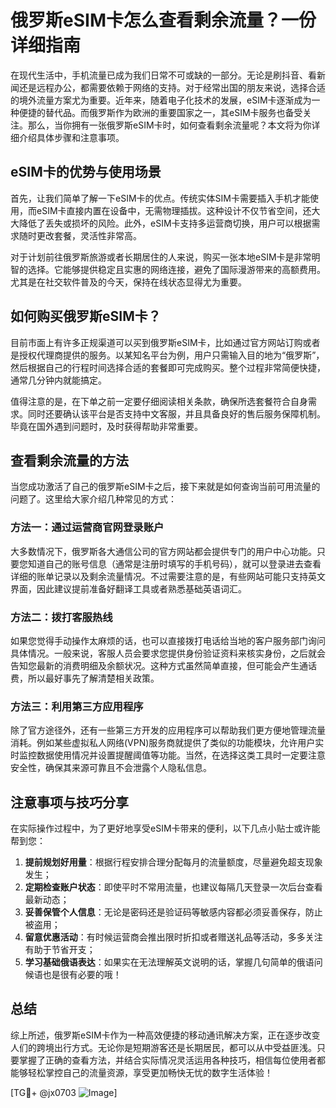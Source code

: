 # 俄罗斯eSIM卡怎么查看剩余流量？一份详细指南

在现代生活中，手机流量已成为我们日常不可或缺的一部分。无论是刷抖音、看新闻还是远程办公，都需要依赖于网络的支持。对于经常出国的朋友来说，选择合适的境外流量方案尤为重要。近年来，随着电子化技术的发展，eSIM卡逐渐成为一种便捷的替代品。而俄罗斯作为欧洲的重要国家之一，其eSIM卡服务也备受关注。那么，当你拥有一张俄罗斯eSIM卡时，如何查看剩余流量呢？本文将为你详细介绍具体步骤和注意事项。

## eSIM卡的优势与使用场景

首先，让我们简单了解一下eSIM卡的优点。传统实体SIM卡需要插入手机才能使用，而eSIM卡直接内置在设备中，无需物理插拔。这种设计不仅节省空间，还大大降低了丢失或损坏的风险。此外，eSIM卡支持多运营商切换，用户可以根据需求随时更改套餐，灵活性非常高。

对于计划前往俄罗斯旅游或者长期居住的人来说，购买一张本地eSIM卡是非常明智的选择。它能够提供稳定且实惠的网络连接，避免了国际漫游带来的高额费用。尤其是在社交软件普及的今天，保持在线状态显得尤为重要。

## 如何购买俄罗斯eSIM卡？

目前市面上有许多正规渠道可以买到俄罗斯eSIM卡，比如通过官方网站订购或者是授权代理商提供的服务。以某知名平台为例，用户只需输入目的地为“俄罗斯”，然后根据自己的行程时间选择合适的套餐即可完成购买。整个过程非常简便快捷，通常几分钟内就能搞定。

值得注意的是，在下单之前一定要仔细阅读相关条款，确保所选套餐符合自身需求。同时还要确认该平台是否支持中文客服，并且具备良好的售后服务保障机制。毕竟在国外遇到问题时，及时获得帮助非常重要。

## 查看剩余流量的方法

当您成功激活了自己的俄罗斯eSIM卡之后，接下来就是如何查询当前可用流量的问题了。这里给大家介绍几种常见的方式：

### 方法一：通过运营商官网登录账户
大多数情况下，俄罗斯各大通信公司的官方网站都会提供专门的用户中心功能。只要您知道自己的账号信息（通常是注册时填写的手机号码），就可以登录进去查看详细的账单记录以及剩余流量情况。不过需要注意的是，有些网站可能只支持英文界面，因此建议提前准备好翻译工具或者熟悉基础英语词汇。

### 方法二：拨打客服热线
如果您觉得手动操作太麻烦的话，也可以直接拨打电话给当地的客户服务部门询问具体情况。一般来说，客服人员会要求您提供身份验证资料来核实身份，之后就会告知您最新的消费明细及余额状况。这种方式虽然简单直接，但可能会产生通话费，所以最好事先了解清楚相关政策。

### 方法三：利用第三方应用程序
除了官方途径外，还有一些第三方开发的应用程序可以帮助我们更方便地管理流量消耗。例如某些虚拟私人网络(VPN)服务商就提供了类似的功能模块，允许用户实时监控数据使用情况并设置提醒阈值等功能。当然，在选择这类工具时一定要注意安全性，确保其来源可靠且不会泄露个人隐私信息。

## 注意事项与技巧分享

在实际操作过程中，为了更好地享受eSIM卡带来的便利，以下几点小贴士或许能帮到您：

1. **提前规划好用量**：根据行程安排合理分配每月的流量额度，尽量避免超支现象发生；
2. **定期检查账户状态**：即使平时不常用流量，也建议每隔几天登录一次后台查看最新动态；
3. **妥善保管个人信息**：无论是密码还是验证码等敏感内容都必须妥善保存，防止被盗用；
4. **留意优惠活动**：有时候运营商会推出限时折扣或者赠送礼品等活动，多多关注有助于节省开支；
5. **学习基础俄语表达**：如果实在无法理解英文说明的话，掌握几句简单的俄语问候语也是很有必要的哦！

## 总结

综上所述，俄罗斯eSIM卡作为一种高效便捷的移动通讯解决方案，正在逐步改变人们的跨境出行方式。无论你是短期游客还是长期居民，都可以从中受益匪浅。只要掌握了正确的查看方法，并结合实际情况灵活运用各种技巧，相信每位使用者都能够轻松掌控自己的流量资源，享受更加畅快无忧的数字生活体验！

[TG💪+ @jx0703 ![Image](https://github.com/user-attachments/assets/dbca1d08-cadb-493c-b0ec-ad6f7a83f270)]
